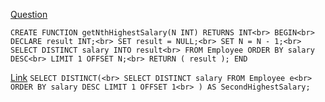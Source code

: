 [Question](https://leetcode.com/problems/nth-highest-salary/)

``CREATE FUNCTION getNthHighestSalary(N INT) RETURNS INT<br>
  BEGIN<br>
    DECLARE result INT;<br>
      SET result = NULL;<br>
      SET N = N - 1;<br>
      SELECT DISTINCT salary INTO result<br>
      FROM Employee ORDER BY salary DESC<br>
      LIMIT 1 OFFSET N;<br>
    RETURN (
      result
  );
END``

[Link](https://leetcode.com/problems/second-highest-salary/)
``
  SELECT DISTINCT(<br>
  SELECT DISTINCT salary FROM Employee e<br>
  ORDER BY salary DESC LIMIT 1 OFFSET 1<br>
) AS SecondHighestSalary;
``